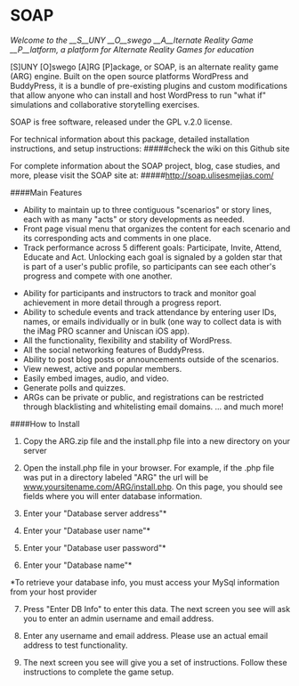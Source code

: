 SOAP
=====

*Welcome to the __S__UNY __O__swego __A__lternate Reality Game __P__latform, a platform for Alternate Reality Games for education*

[S]UNY [O]swego [A]RG [P]ackage, or SOAP, is an alternate reality game (ARG) engine. Built on the open source platforms WordPress and BuddyPress, it is a bundle of pre-existing plugins and custom modifications that allow anyone who can install and host WordPress to run "what if" simulations and collaborative storytelling exercises.

SOAP is free software, released under the GPL v.2.0 license.

For technical information about this package, detailed installation instructions, and setup instructions:
#####check the wiki on this Github site

For complete information about the SOAP project, blog, case studies, and more, please visit the SOAP site at:
#####http://soap.ulisesmejias.com/


####Main Features

+ Ability to maintain up to three contiguous "scenarios" or story lines, each with as many "acts" or story developments as needed.
+ Front page visual menu that organizes the content for each scenario and its corresponding acts and comments in one place.
+ Track performance across 5 different goals: Participate, Invite, Attend, Educate and Act. Unlocking each goal is signaled by a golden star that is part of a user's public profile, so participants can see each other's progress and compete with one another.
- Ability for participants and instructors to track and monitor goal achievement in more detail through a progress report.
- Ability to schedule events and track attendance by entering user IDs, names, or emails individually or in bulk (one way to collect data is with the iMag PRO scanner and Uniscan iOS app).
- All the functionality, flexibility and stability of WordPress.
- All the social networking features of BuddyPress.
- Ability to post blog posts or announcements outside of the scenarios.
- View newest, active and popular members.
- Easily embed images, audio, and video.
- Generate polls and quizzes.
- ARGs can be private or public, and registrations can be restricted through blacklisting and whitelisting email domains.
... and much more!

####How to Install

1. Copy the ARG.zip file and the install.php file into a new directory on your server

2. Open the install.php file in your browser. For example, if the .php file was put in a directory labeled "ARG" 
the url will be www.yoursitename.com/ARG/install.php. On this page, you should see fields where you will enter database information.

3. Enter your "Database server address"*

4. Enter your "Database user name"*

5. Enter your "Database user password"*

6. Enter your "Database name"*

*To retrieve your database info, you must access your MySql information from your host provider 

7. Press "Enter DB Info" to enter this data. The next screen you see will ask you to enter an admin username and email address.

8. Enter any username and email address. Please use an actual email address to test functionality.

9. The next screen you see will give you a set of instructions. Follow these instructions to complete the game setup.
